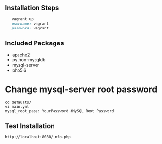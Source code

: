 ## Installation Steps
 ``` Ruby
    vagrant up
    username: vagrant
    password: vagrant
 ```
## Included Packages
+ apache2
+ python-mysqldb
+ mysql-server
+ php5.6

# Change mysql-server root password
```
cd defaults/
vi main.yml
mysql_root_pass: YourPassword #MySQL Root Password
```

## Test Installation
```
http://localhost:8080/info.php
```

